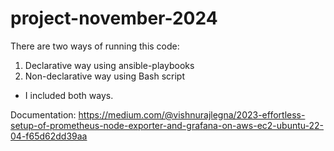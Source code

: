 # project-november-2024

There are two ways of running this code:
1. Declarative way using ansible-playbooks
2. Non-declarative way using Bash script
- I included both ways.

Documentation:
https://medium.com/@vishnurajlegna/2023-effortless-setup-of-prometheus-node-exporter-and-grafana-on-aws-ec2-ubuntu-22-04-f65d62dd39aa